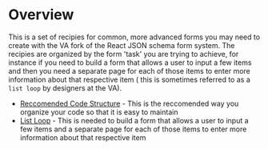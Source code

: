 # Overview

This is a set of recipies for common, more advanced forms you may need to create with the VA fork of the React JSON schema form system. The recipies are organized by the form 'task' you are trying to achieve, for instance if you need to build a form that allows a user to input a few items and then you need a separate page for each of those items to enter more information about that respective item ( this is sometimes referred to as a `list loop` by designers at the VA). 

- [Reccomended Code Structure](https://github.com/department-of-veterans-affairs/va.gov-team/tree/master/teams/vsa/teams/ebenefits/engineering/RJSF/reccomended_code_structure) - This is the reccomended way you organize your code so that it is easy to maintain
- [List Loop](https://github.com/department-of-veterans-affairs/va.gov-team/blob/master/teams/vsa/teams/ebenefits/engineering/RJSF/list_loop/list_loop.md) - This is needed to build a form that allows a user to input a few items and a separate page for each of those items to enter more information about that respective item
